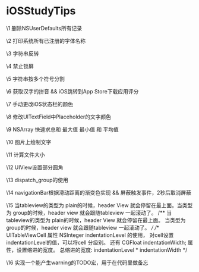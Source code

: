 # iOSStudyTips

\1 删除NSUserDefaults所有记录

\2 打印系统所有已注册的字体名称

\3 字符串反转

\4 禁止锁屏

\5 字符串按多个符号分割

\6 获取汉字的拼音 && iOS跳转到App Store下载应用评分

\7 手动更改iOS状态栏的颜色

\8 修改UITextField中Placeholder的文字颜色 

\9 NSArray 快速求总和 最大值 最小值 和 平均值

\10 图片上绘制文字

\11 计算文件大小

\12 UIView设置部分圆角

\13 dispatch_group的使用

\14 navigationBar根据滑动距离的渐变色实现 && 屏蔽触发事件，2秒后取消屏蔽

\15 当tableview的类型为 plain的时候，header View 就会停留在最上面。当类型为 group的时候，header view 就会跟随tableview 一起滚动了。
    /**
    当tableview的类型为 plain的时候，header View 就会停留在最上面。
    当类型为 group的时候，header view 就会跟随tableview 一起滚动了。
    */
    /**
    UITableViewCell 属性 NSInteger indentationLevel 的使用， 对cell设置
    indentationLevel的值，可以将cell 分级别。
    还有 CGFloat indentationWidth; 属性，设置缩进的宽度。
    总缩进的宽度: indentationLevel * indentationWidth
    */

\16 实现一个能产生warning的TODO宏，用于在代码里做备忘

